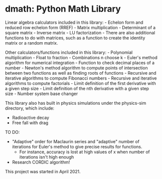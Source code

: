 # dmath: Python Math Library

Linear algebra calculators included in this library:
    - Echelon form and reduced row echelon form (RREF)
    - Matrix multiplication
    - Determinant of a square matrix
    - Inverse matrix
    - LU factorization
    - There are also additional functions to do with matrices, such as a function to create the identity matrix or a random matrix.

Other calculators/functions included in this library:
    - Polynomial multiplication
    - Float to fraction
    - Combinations n choose k
    - Euler's method algorithm for numerical integration
    - Function to check decimal places of a number
    - Newton's method algorithm to compute points of intersection between two functions as well as finding roots of functions
    - Recursive and iterative algorithms to compute Fibonacci numbers
    - Recursive and iterative algorithms to compute factorials
    - Limit definition of the first derivative with a given step size
    - Limit definition of the nth derivative with a given step size
    - Number system base changer

This library also has built in physics simulations under the physics-sim directory, which include:
- Radioactive decay
- Free fall with drag

TO DO:
- "Adaptive" order for Maclaurin series and "adaptive" number of iterations for Euler's method to give precise results for functions.
    - For instance, accuracy is lost at high values of x when number of iterations isn't high enough
- Research CORDIC algorithm!



This project was started in April 2021.